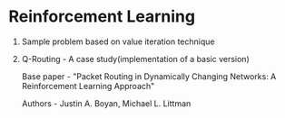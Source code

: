 Reinforcement Learning
==================

1. Sample problem based on value iteration technique

2. Q-Routing - A case study(implementation of a basic version)

   Base paper - "Packet Routing in Dynamically Changing Networks: A Reinforcement Learning Approach"

   Authors - Justin A. Boyan, Michael L. Littman
